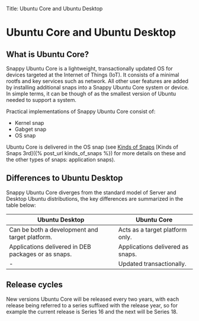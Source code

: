 Title: Ubuntu Core and Ubuntu Desktop
# Ubuntu Core and Ubuntu Desktop 

## What is Ubuntu Core?

Snappy Ubuntu Core is a lightweight, transactionally updated OS for devices targeted at the Internet of Things (IoT). It consists of a minimal rootfs and key services such as network. All other user features are added by installing additional snaps into a Snappy Ubuntu Core system or device. In simple terms, it can be though of as the smallest version of Ubuntu needed to support a system.

Practical implementations of Snappy Ubuntu Core consist of:

- Kernel snap
- Gabget snap
- OS snap  

Ubuntu Core is delivered in the OS snap (see [Kinds of Snaps](kinds_of_snaps.md "Kinds of Snaps") [Kinds of Snaps 3rd]({% post_url kinds_of_snaps %}) for more details on these and the other types of snaps: application snaps). 

## Differences to Ubuntu Desktop

Snappy Ubuntu Core diverges from the standard model of Server and Desktop Ubuntu distributions, the key differences are summarized in the table below:

Ubuntu Desktop | Ubuntu Core
---- | ----
Can be both a development and target platform. | Acts as a target platform only.
Applications delivered in DEB packages or as snaps. | Applications delivered as snaps.
- | Updated transactionally.
 
## Release cycles

New versions Ubuntu Core will be released every two years, with each release being referred to a series suffixed with the release year, so for example the current release is Series 16 and the next will be Series 18. 

